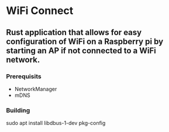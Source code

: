 # WiFi Connect

## Rust application that allows for easy configuration of WiFi on a Raspberry pi by starting an AP if not connected to a WiFi network.


### Prerequisits
- NetworkManager
- mDNS

### Building
sudo apt install libdbus-1-dev pkg-config
